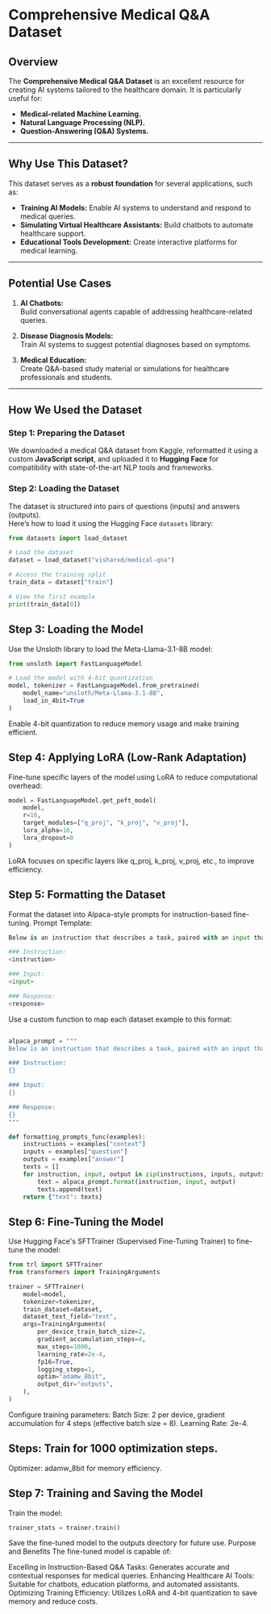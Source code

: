 # Comprehensive Medical Q&A Dataset  

## **Overview**  
The **Comprehensive Medical Q&A Dataset** is an excellent resource for creating AI systems tailored to the healthcare domain. It is particularly useful for:  
- **Medical-related Machine Learning.**  
- **Natural Language Processing (NLP).**  
- **Question-Answering (Q&A) Systems.**

---

## **Why Use This Dataset?**  
This dataset serves as a **robust foundation** for several applications, such as:  

- **Training AI Models:** Enable AI systems to understand and respond to medical queries.  
- **Simulating Virtual Healthcare Assistants:** Build chatbots to automate healthcare support.  
- **Educational Tools Development:** Create interactive platforms for medical learning.  

---

## **Potential Use Cases**  
1. **AI Chatbots:**  
   Build conversational agents capable of addressing healthcare-related queries.  

2. **Disease Diagnosis Models:**  
   Train AI systems to suggest potential diagnoses based on symptoms.  

3. **Medical Education:**  
   Create Q&A-based study material or simulations for healthcare professionals and students.  

---

## **How We Used the Dataset**  

### **Step 1: Preparing the Dataset**  
We downloaded a medical Q&A dataset from Kaggle, reformatted it using a custom **JavaScript script**, and uploaded it to **Hugging Face** for compatibility with state-of-the-art NLP tools and frameworks.

### **Step 2: Loading the Dataset**  
The dataset is structured into pairs of questions (inputs) and answers (outputs).  
Here’s how to load it using the Hugging Face `datasets` library:  
```python
from datasets import load_dataset

# Load the dataset
dataset = load_dataset("visharxd/medical-qna")

# Access the training split
train_data = dataset["train"]

# View the first example
print(train_data[0])

```

## **Step 3: Loading the Model**
Use the Unsloth library to load the Meta-Llama-3.1-8B model:
```python
from unsloth import FastLanguageModel

# Load the model with 4-bit quantization
model, tokenizer = FastLanguageModel.from_pretrained(
    model_name="unsloth/Meta-Llama-3.1-8B",
    load_in_4bit=True
)
```
Enable 4-bit quantization to reduce memory usage and make training efficient.


## **Step 4: Applying LoRA (Low-Rank Adaptation)**
Fine-tune specific layers of the model using LoRA to reduce computational overhead:
```python
model = FastLanguageModel.get_peft_model(
    model,
    r=16,
    target_modules=["q_proj", "k_proj", "v_proj"],
    lora_alpha=16,
    lora_dropout=0
)
```
LoRA focuses on specific layers like q_proj, k_proj, v_proj, etc., to improve efficiency.

## **Step 5: Formatting the Dataset**
Format the dataset into Alpaca-style prompts for instruction-based fine-tuning.
Prompt Template:
```python
Below is an instruction that describes a task, paired with an input that provides further context. Write a response that appropriately completes the request.

### Instruction:
<instruction>

### Input:
<input>

### Response:
<response>
```
Use a custom function to map each dataset example to this format:
```python

alpaca_prompt = """
Below is an instruction that describes a task, paired with an input that provides further context. Write a response that appropriately completes the request.

### Instruction:
{}

### Input:
{}

### Response:
{}
"""

def formatting_prompts_func(examples):
    instructions = examples["context"]
    inputs = examples["question"]
    outputs = examples["answer"]
    texts = []
    for instruction, input, output in zip(instructions, inputs, outputs):
        text = alpaca_prompt.format(instruction, input, output)
        texts.append(text)
    return {"text": texts}
```
## **Step 6: Fine-Tuning the Model**
Use Hugging Face's SFTTrainer (Supervised Fine-Tuning Trainer) to fine-tune the model:
```python
from trl import SFTTrainer
from transformers import TrainingArguments

trainer = SFTTrainer(
    model=model,
    tokenizer=tokenizer,
    train_dataset=dataset,
    dataset_text_field="text",
    args=TrainingArguments(
        per_device_train_batch_size=2,
        gradient_accumulation_steps=4,
        max_steps=1000,
        learning_rate=2e-4,
        fp16=True,
        logging_steps=1,
        optim="adamw_8bit",
        output_dir="outputs",
    ),
)
```
Configure training parameters:
Batch Size: 2 per device, gradient accumulation for 4 steps (effective batch size = 8).
Learning Rate: 2e-4.

## **Steps: Train for 1000 optimization steps.**

Optimizer: adamw_8bit for memory efficiency.
## **Step 7: Training and Saving the Model**
Train the model:
```python
trainer_stats = trainer.train()
```
Save the fine-tuned model to the outputs directory for future use.
Purpose and Benefits
The fine-tuned model is capable of:

Excelling in Instruction-Based Q&A Tasks:
Generates accurate and contextual responses for medical queries.
Enhancing Healthcare AI Tools:
Suitable for chatbots, education platforms, and automated assistants.
Optimizing Training Efficiency:
Utilizes LoRA and 4-bit quantization to save memory and reduce costs.
